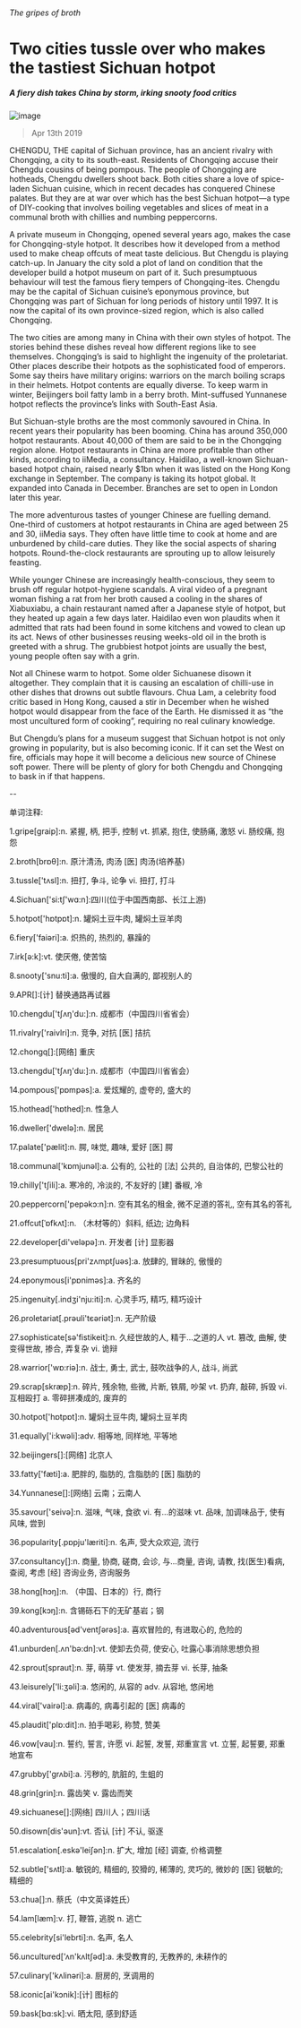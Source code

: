 ###### The gripes of broth
# Two cities tussle over who makes the tastiest Sichuan hotpot 
##### A fiery dish takes China by storm, irking snooty food critics 
![image](images/20190413_cnp002.jpg) 
> Apr 13th 2019 
CHENGDU, THE capital of Sichuan province, has an ancient rivalry with Chongqing, a city to its south-east. Residents of Chongqing accuse their Chengdu cousins of being pompous. The people of Chongqing are hotheads, Chengdu dwellers shoot back. Both cities share a love of spice-laden Sichuan cuisine, which in recent decades has conquered Chinese palates. But they are at war over which has the best Sichuan hotpot—a type of DIY-cooking that involves boiling vegetables and slices of meat in a communal broth with chillies and numbing peppercorns. 
A private museum in Chongqing, opened several years ago, makes the case for Chongqing-style hotpot. It describes how it developed from a method used to make cheap offcuts of meat taste delicious. But Chengdu is playing catch-up. In January the city sold a plot of land on condition that the developer build a hotpot museum on part of it. Such presumptuous behaviour will test the famous fiery tempers of Chongqing-ites. Chengdu may be the capital of Sichuan cuisine’s eponymous province, but Chongqing was part of Sichuan for long periods of history until 1997. It is now the capital of its own province-sized region, which is also called Chongqing. 
The two cities are among many in China with their own styles of hotpot. The stories behind these dishes reveal how different regions like to see themselves. Chongqing’s is said to highlight the ingenuity of the proletariat. Other places describe their hotpots as the sophisticated food of emperors. Some say theirs have military origins: warriors on the march boiling scraps in their helmets. Hotpot contents are equally diverse. To keep warm in winter, Beijingers boil fatty lamb in a berry broth. Mint-suffused Yunnanese hotpot reflects the province’s links with South-East Asia. 
But Sichuan-style broths are the most commonly savoured in China. In recent years their popularity has been booming. China has around 350,000 hotpot restaurants. About 40,000 of them are said to be in the Chongqing region alone. Hotpot restaurants in China are more profitable than other kinds, according to iiMedia, a consultancy. Haidilao, a well-known Sichuan-based hotpot chain, raised nearly $1bn when it was listed on the Hong Kong exchange in September. The company is taking its hotpot global. It expanded into Canada in December. Branches are set to open in London later this year. 
The more adventurous tastes of younger Chinese are fuelling demand. One-third of customers at hotpot restaurants in China are aged between 25 and 30, iiMedia says. They often have little time to cook at home and are unburdened by child-care duties. They like the social aspects of sharing hotpots. Round-the-clock restaurants are sprouting up to allow leisurely feasting. 
While younger Chinese are increasingly health-conscious, they seem to brush off regular hotpot-hygiene scandals. A viral video of a pregnant woman fishing a rat from her broth caused a cooling in the shares of Xiabuxiabu, a chain restaurant named after a Japanese style of hotpot, but they heated up again a few days later. Haidilao even won plaudits when it admitted that rats had been found in some kitchens and vowed to clean up its act. News of other businesses reusing weeks-old oil in the broth is greeted with a shrug. The grubbiest hotpot joints are usually the best, young people often say with a grin. 
Not all Chinese warm to hotpot. Some older Sichuanese disown it altogether. They complain that it is causing an escalation of chilli-use in other dishes that drowns out subtle flavours. Chua Lam, a celebrity food critic based in Hong Kong, caused a stir in December when he wished hotpot would disappear from the face of the Earth. He dismissed it as “the most uncultured form of cooking”, requiring no real culinary knowledge. 
But Chengdu’s plans for a museum suggest that Sichuan hotpot is not only growing in popularity, but is also becoming iconic. If it can set the West on fire, officials may hope it will become a delicious new source of Chinese soft power. There will be plenty of glory for both Chengdu and Chongqing to bask in if that happens. 
-- 
 单词注释:
1.gripe[graip]:n. 紧握, 柄, 把手, 控制 vt. 抓紧, 抱住, 使肠痛, 激怒 vi. 肠绞痛, 抱怨 
2.broth[brɒθ]:n. 原汁清汤, 肉汤 [医] 肉汤(培养基) 
3.tussle['tʌsl]:n. 扭打, 争斗, 论争 vi. 扭打, 打斗 
4.Sichuan['si:tʃ'wɑ:n]:四川(位于中国西南部、长江上游) 
5.hotpot['hɒtpɒt]:n. 罐焖土豆牛肉, 罐焖土豆羊肉 
6.fiery['faiәri]:a. 炽热的, 热烈的, 暴躁的 
7.irk[ә:k]:vt. 使厌倦, 使苦恼 
8.snooty['snu:ti]:a. 傲慢的, 自大自满的, 鄙视别人的 
9.APR[]:[计] 替换通路再试器 
10.chengdu['tʃʌŋ'du:]:n. 成都市（中国四川省省会） 
11.rivalry['raivlri]:n. 竞争, 对抗 [医] 拮抗 
12.chongq[]:[网络] 重庆 
13.chengdu['tʃʌŋ'du:]:n. 成都市（中国四川省省会） 
14.pompous['pɒmpәs]:a. 爱炫耀的, 虚夸的, 盛大的 
15.hothead['hɒthed]:n. 性急人 
16.dweller['dwelә]:n. 居民 
17.palate['pælit]:n. 腭, 味觉, 趣味, 爱好 [医] 腭 
18.communal['kɒmjunәl]:a. 公有的, 公社的 [法] 公共的, 自治体的, 巴黎公社的 
19.chilly['tʃili]:a. 寒冷的, 冷淡的, 不友好的 [建] 番椒, 冷 
20.peppercorn['pepәkɔ:n]:n. 空有其名的租金, 微不足道的答礼, 空有其名的答礼 
21.offcut[ˈɒfkʌt]:n. （木材等的）斜料, 纸边; 边角料 
22.developer[di'velәpә]:n. 开发者 [计] 显影器 
23.presumptuous[pri'zʌmptʃuәs]:a. 放肆的, 冒昧的, 傲慢的 
24.eponymous[i'pɒnimәs]:a. 齐名的 
25.ingenuity[.indʒi'nju:iti]:n. 心灵手巧, 精巧, 精巧设计 
26.proletariat[.prәuli'tєәriәt]:n. 无产阶级 
27.sophisticate[sә'fistikeit]:n. 久经世故的人, 精于...之道的人 vt. 篡改, 曲解, 使变得世故, 掺合, 弄复杂 vi. 诡辩 
28.warrior['wɒ:riә]:n. 战士, 勇士, 武士, 鼓吹战争的人, 战斗, 尚武 
29.scrap[skræp]:n. 碎片, 残余物, 些微, 片断, 铁屑, 吵架 vt. 扔弃, 敲碎, 拆毁 vi. 互相殴打 a. 零碎拼凑成的, 废弃的 
30.hotpot['hɒtpɒt]:n. 罐焖土豆牛肉, 罐焖土豆羊肉 
31.equally['i:kwәli]:adv. 相等地, 同样地, 平等地 
32.beijingers[]:[网络] 北京人 
33.fatty['fæti]:a. 肥胖的, 脂肪的, 含脂肪的 [医] 脂肪的 
34.Yunnanese[]:[网络] 云南；云南人 
35.savour['seivә]:n. 滋味, 气味, 食欲 vi. 有...的滋味 vt. 品味, 加调味品于, 使有风味, 尝到 
36.popularity[.pɒpju'læriti]:n. 名声, 受大众欢迎, 流行 
37.consultancy[]:n. 商量, 协商, 磋商, 会诊, 与...商量, 咨询, 请教, 找(医生)看病, 查阅, 考虑 [经] 咨询业务, 咨询服务 
38.hong[hɔŋ]:n. （中国、日本的）行, 商行 
39.kong[kɔŋ]:n. 含锡砾石下的无矿基岩；钢 
40.adventurous[әd'ventʃәrәs]:a. 喜欢冒险的, 有进取心的, 危险的 
41.unburden[.ʌn'bә:dn]:vt. 使卸去负荷, 使安心, 吐露心事消除思想负担 
42.sprout[spraut]:n. 芽, 萌芽 vt. 使发芽, 摘去芽 vi. 长芽, 抽条 
43.leisurely['li:ʒәli]:a. 悠闲的, 从容的 adv. 从容地, 悠闲地 
44.viral['vairәl]:a. 病毒的, 病毒引起的 [医] 病毒的 
45.plaudit['plɒ:dit]:n. 拍手喝彩, 称赞, 赞美 
46.vow[vau]:n. 誓约, 誓言, 许愿 vi. 起誓, 发誓, 郑重宣言 vt. 立誓, 起誓要, 郑重地宣布 
47.grubby['grʌbi]:a. 污秽的, 肮脏的, 生蛆的 
48.grin[grin]:n. 露齿笑 v. 露齿而笑 
49.sichuanese[]:[网络] 四川人；四川话 
50.disown[dis'әun]:vt. 否认 [计] 不认, 驱逐 
51.escalation[.eskә'leiʃәn]:n. 扩大, 增加 [经] 调查, 价格调整 
52.subtle['sʌtl]:a. 敏锐的, 精细的, 狡猾的, 稀薄的, 灵巧的, 微妙的 [医] 锐敏的; 精细的 
53.chua[]:n. 蔡氏（中文英译姓氏） 
54.lam[læm]:v. 打, 鞭笞, 逃脱 n. 逃亡 
55.celebrity[si'lebrti]:n. 名声, 名人 
56.uncultured['ʌn'kʌltʃәd]:a. 未受教育的, 无教养的, 未耕作的 
57.culinary['kʌlinәri]:a. 厨房的, 烹调用的 
58.iconic[ai'kɔnik]:[计] 图标的 
59.bask[bɑ:sk]:vi. 晒太阳, 感到舒适 
